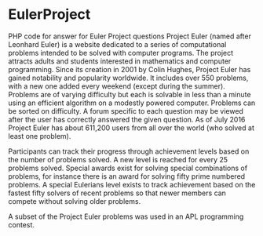 # EulerProject
PHP code for answer for Euler Project questions
Project Euler (named after Leonhard Euler) is a website dedicated to a series of computational 
problems intended to be solved with computer programs. The project attracts adults and students 
interested in mathematics and computer programming. Since its creation in 2001 by Colin Hughes, 
Project Euler has gained notability and popularity worldwide. It includes over 550 problems, 
with a new one added every weekend (except during the summer). Problems are of varying difficulty
but each is solvable in less than a minute using an efficient algorithm on a modestly powered 
computer. Problems can be sorted on difficulty. A forum specific to each question may be viewed 
after the user has correctly answered the given question. As of July 2016 Project Euler has about 
611,200 users from all over the world (who solved at least one problem).

Participants can track their progress through achievement levels based on the number of problems 
solved. A new level is reached for every 25 problems solved. Special awards exist for solving 
special combinations of problems, for instance there is an award for solving fifty prime numbered 
problems. A special Eulerians level exists to track achievement based on the fastest fifty solvers 
of recent problems so that newer members can compete without solving older problems.

A subset of the Project Euler problems was used in an APL programming contest.
